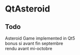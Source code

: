 # QtAsteroid
## Todo
Asteroid Game implemented in Qt5  
bonus si avant fin septembre  
rendu avant mi-octobre  
	
